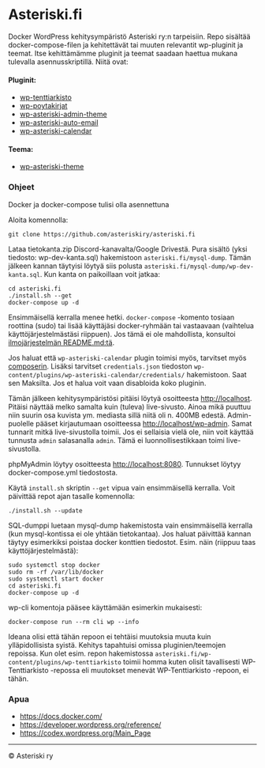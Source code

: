 # Asteriski.fi

Docker WordPress kehitysympäristö Asteriski ry:n tarpeisiin. Repo sisältää docker-compose-filen ja kehitettävät tai muuten relevantit wp-pluginit ja teemat. Itse kehittämämme pluginit ja teemat saadaan haettua mukana tulevalla asennusskriptillä. Niitä ovat:

#### Pluginit:
- [wp-tenttiarkisto](https://github.com/asteriskiry/wp-tenttiarkisto)
- [wp-poytakirjat](https://github.com/asteriskiry/wp-poytakirjat)
- [wp-asteriski-admin-theme](https://github.com/asteriskiry/wp-asteriski-admin-theme)
- [wp-asteriski-auto-email](https://github.com/asteriskiry/wp-asteriski-auto-email)
- [wp-asteriski-calendar](https://github.com/asteriskiry/wp-asteriski-calendar)
#### Teema:
- [wp-asteriski-theme](https://github.com/asteriskiry/wp-asteriski-theme)

### Ohjeet
Docker ja docker-compose tulisi olla asennettuna

Aloita komennolla:
```
git clone https://github.com/asteriskiry/asteriski.fi
```
Lataa tietokanta.zip Discord-kanavalta/Google Drivestä. Pura sisältö (yksi tiedosto: wp-dev-kanta.sql) hakemistoon `asteriski.fi/mysql-dump`. Tämän jälkeen kannan täytyisi löytyä siis polusta `asteriski.fi/mysql-dump/wp-dev-kanta.sql`. Kun kanta on paikoillaan voit jatkaa:
```
cd asteriski.fi
./install.sh --get
docker-compose up -d
```
Ensimmäisellä kerralla menee hetki. `docker-compose` -komento tosiaan roottina (sudo) tai lisää käyttäjäsi docker-ryhmään tai vastaavaan (vaihtelua käyttöjärjestelmästäsi riippuen). Jos tämä ei ole mahdollista, konsultoi [ilmojärjestelmän README.md:tä](https://github.com/asteriskiry/ilmot).

Jos haluat että `wp-asteriski-calendar` plugin toimisi myös, tarvitset myös [composerin](https://getcomposer.org/). Lisäksi tarvitset `credentials.json` tiedoston `wp-content/plugins/wp-asteriski-calendar/credentials/` hakemistoon. Saat sen Maksilta. Jos et halua voit vaan disabloida koko pluginin.

Tämän jälkeen kehitysympäristösi pitäisi löytyä osoitteesta <http://localhost>. Pitäisi näyttää melko samalta kuin (tuleva) live-sivusto. Ainoa mikä puuttuu niin suurin osa kuvista ym. mediasta sillä niitä oli n. 400MB edestä. Admin-puolelle pääset kirjautumaan osoitteessa <http://localhost/wp-admin>. Samat tunnarit mitkä live-sivustolla toimii. Jos ei sellaisia vielä ole, niin voit käyttää tunnusta `admin` salasanalla `admin`. Tämä ei luonnollisestikkaan toimi live-sivustolla.

phpMyAdmin löytyy osoitteesta <http://localhost:8080>. Tunnukset löytyy docker-compose.yml tiedostosta.

Käytä `install.sh` skriptin `--get` vipua vain ensimmäisellä kerralla. Voit päivittää repot ajan tasalle komennolla:
```
./install.sh --update
```
SQL-dumppi luetaan mysql-dump hakemistosta vain ensimmäisellä kerralla (kun mysql-kontissa ei ole yhtään tietokantaa). Jos haluat päivittää kannan täytyy esimerkiksi poistaa docker konttien tiedostot. Esim. näin (riippuu taas käyttöjärjestelmästä):
```
sudo systemctl stop docker
sudo rm -rf /var/lib/docker
sudo systemctl start docker
cd asteriski.fi
docker-compose up -d
```
wp-cli komentoja pääsee käyttämään esimerkin mukaisesti:
```
docker-compose run --rm cli wp --info
```

Ideana olisi että tähän repoon ei tehtäisi muutoksia muuta kuin ylläpidollisista syistä. Kehitys tapahtuisi omissa pluginien/teemojen repoissa. Kun olet esim. repon hakemistossa `asteriski.fi/wp-content/plugins/wp-tenttiarkisto` toimii homma kuten olisit tavallisesti WP-Tenttiarkisto -repossa eli muutokset menevät WP-Tenttiarkisto -repoon, ei tähän.

### Apua
- <https://docs.docker.com/>
- <https://developer.wordpress.org/reference/>
- <https://codex.wordpress.org/Main_Page>

---
© Asteriski ry
